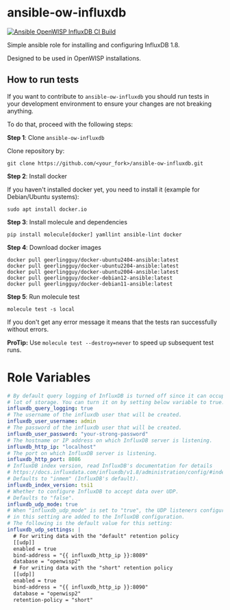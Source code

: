# ansible-ow-influxdb

[![Ansible OpenWISP InfluxDB CI Build](https://github.com/openwisp/ansible-ow-influxdb/actions/workflows/ci.yml/badge.svg)](https://github.com/openwisp/ansible-ow-influxdb/actions/workflows/ci.yml)

Simple ansible role for installing and configuring InfluxDB 1.8.

Designed to be used in OpenWISP installations.

How to run tests
----------------

If you want to contribute to `ansible-ow-influxdb` you should run tests
in your development environment to ensure your changes are not breaking anything.

To do that, proceed with the following steps:

**Step 1**: Clone `ansible-ow-influxdb`

Clone repository by:

    git clone https://github.com/<your_fork>/ansible-ow-influxdb.git

**Step 2**: Install docker

If you haven't installed docker yet, you need to install it (example for Debian/Ubuntu systems):

    sudo apt install docker.io

**Step 3**: Install molecule and dependencies

    pip install molecule[docker] yamllint ansible-lint docker

**Step 4**: Download docker images

    docker pull geerlingguy/docker-ubuntu2404-ansible:latest
    docker pull geerlingguy/docker-ubuntu2204-ansible:latest
    docker pull geerlingguy/docker-ubuntu2004-ansible:latest
    docker pull geerlingguy/docker-debian12-ansible:latest
    docker pull geerlingguy/docker-debian11-ansible:latest

**Step 5**: Run molecule test

    molecule test -s local

If you don't get any error message it means that the tests ran successfully without errors.

**ProTip:** Use `molecule test --destroy=never` to speed up subsequent test runs.

Role Variables
==============

```yaml
# By default query logging of InfluxDB is turned off since it can occupy a
# lot of storage. You can turn it on by setting below variable to true.
influxdb_query_logging: true
# The username of the influxdb user that will be created.
influxdb_user_username: admin
# The password of the influxdb user that will be created.
influxdb_user_password: "your-strong-password"
# The hostname or IP address on which InfluxDB server is listening.
influxdb_http_ip: "localhost"
# The port on which InfluxDB server is listening.
influxdb_http_port: 8086
# InfluxDB index version, read InfluxDB's documentation for details
# https://docs.influxdata.com/influxdb/v1.8/administration/config/#index-version--inmem.
# Defaults to "inmem" (InfluxDB's default).
influxdb_index_version: tsi1
# Whether to configure InfluxDB to accept data over UDP.
# Defaults to "false".
influxdb_udp_mode: true
# When "influxdb_udp_mode" is set to "true", the UDP listeners configured
# in this setting are added to the InfluxDB configuration.
# The following is the default value for this setting:
influxdb_udp_settings: |
  # For writing data with the "default" retention policy
  [[udp]]
  enabled = true
  bind-address = "{{ influxdb_http_ip }}:8089"
  database = "openwisp2"
  # For writing data with the "short" retention policy
  [[udp]]
  enabled = true
  bind-address = "{{ influxdb_http_ip }}:8090"
  database = "openwisp2"
  retention-policy = "short"
```
